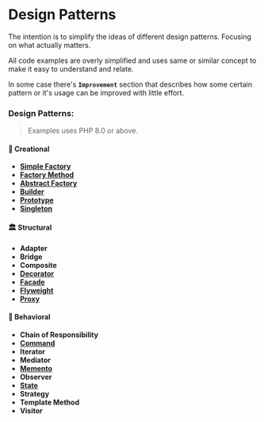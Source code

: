 # Design Patterns
The intention is to simplify the ideas of different design patterns. Focusing on what actually matters.

All code examples are overly simplified and uses same or similar concept to make it easy to understand and relate.

In some case there's **`Improvement`** section that describes how some certain pattern or it's usage can be improved with little effort.

### Design Patterns:
>Examples uses PHP 8.0 or above.
#### 🍎 Creational
* [**Simple Factory**](./creational/simple-factory.md)
* [**Factory Method**](./creational/factory-method.md)
* [**Abstract Factory**](./creational/abstract-factory.md)
* [**Builder**](./creational/builder.md)
* [**Prototype**](./creational/prototype.md)
* [**Singleton**](./creational/singleton.md)

#### 🏛️ Structural
* **Adapter**
* **Bridge**
* **Composite**
* [**Decorator**](./structural/decorator.md)
* [**Facade**](./structural/facade.md)
* [**Flyweight**](./structural/flyweight.md)
* [**Proxy**](./structural/proxy.md)

#### 🤝 Behavioral
* **Chain of Responsibility**
* [**Command**](./behavioral/command.md)
* **Iterator**
* **Mediator**
* [**Memento**](./behavioral/memento.md)
* **Observer**
* [**State**](./behavioral/state.md)
* **Strategy**
* **Template Method**
* **Visitor**
